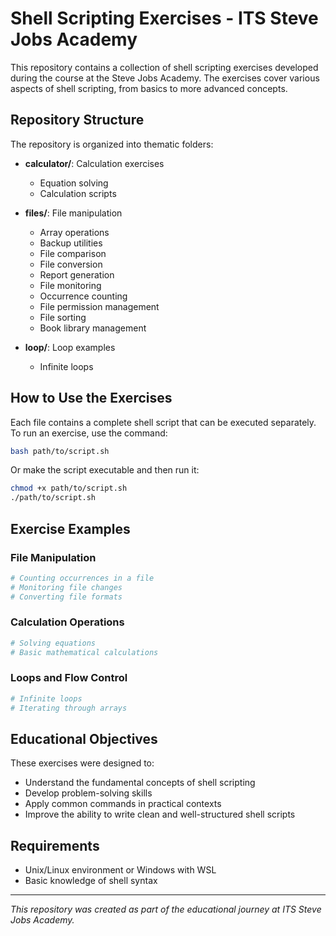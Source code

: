 # Shell Scripting Exercises - ITS Steve Jobs Academy

This repository contains a collection of shell scripting exercises developed during the course at the Steve Jobs Academy. The exercises cover various aspects of shell scripting, from basics to more advanced concepts.

## Repository Structure

The repository is organized into thematic folders:

- **calculator/**: Calculation exercises
  - Equation solving
  - Calculation scripts

- **files/**: File manipulation
  - Array operations
  - Backup utilities
  - File comparison
  - File conversion
  - Report generation
  - File monitoring
  - Occurrence counting
  - File permission management
  - File sorting
  - Book library management

- **loop/**: Loop examples
  - Infinite loops

## How to Use the Exercises

Each file contains a complete shell script that can be executed separately. To run an exercise, use the command:

```bash
bash path/to/script.sh
```

Or make the script executable and then run it:

```bash
chmod +x path/to/script.sh
./path/to/script.sh
```

## Exercise Examples

### File Manipulation
```bash
# Counting occurrences in a file
# Monitoring file changes
# Converting file formats
```

### Calculation Operations
```bash
# Solving equations
# Basic mathematical calculations
```

### Loops and Flow Control
```bash
# Infinite loops
# Iterating through arrays
```

## Educational Objectives

These exercises were designed to:
- Understand the fundamental concepts of shell scripting
- Develop problem-solving skills
- Apply common commands in practical contexts
- Improve the ability to write clean and well-structured shell scripts

## Requirements

- Unix/Linux environment or Windows with WSL
- Basic knowledge of shell syntax

---

*This repository was created as part of the educational journey at ITS Steve Jobs Academy.*